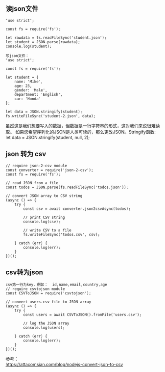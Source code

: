 
## 读json文件
```
'use strict';

const fs = require('fs');

let rawdata = fs.readFileSync('student.json');
let student = JSON.parse(rawdata);
console.log(student);

写json文件：
'use strict';

const fs = require('fs');

let student = { 
    name: 'Mike',
    age: 23, 
    gender: 'Male',
    department: 'English',
    car: 'Honda' 
};
 
let data = JSON.stringify(student);
fs.writeFileSync('student-2.json', data);
```

虽然这是我们想要写入的数据，但数据是一行字符串的形式，这对我们来说很难读取。
如果您希望序列化的JSON是人类可读的，那么更改JSON。Stringify函数:
let data = JSON.stringify(student, null, 2);

## json 转为 csv
```
// require json-2-csv module
const converter = require('json-2-csv');
const fs = require('fs');

// read JSON from a file
const todos = JSON.parse(fs.readFileSync('todos.json'));

// convert JSON array to CSV string
(async () => {
    try {
        const csv = await converter.json2csvAsync(todos);

        // print CSV string
        console.log(csv);

        // write CSV to a file
        fs.writeFileSync('todos.csv', csv);

    } catch (err) {
        console.log(err);
    }
})();
```

## csv转为json
```
csv第一行为key，例如：  id,name,email,country,age
// require csvtojson module
const CSVToJSON = require('csvtojson');

// convert users.csv file to JSON array
(async () => {
    try {
        const users = await CSVToJSON().fromFile('users.csv');

        // log the JSON array
        console.log(users);

    } catch (err) {
        console.log(err);
    }
})();
```

参考：  
https://attacomsian.com/blog/nodejs-convert-json-to-csv
